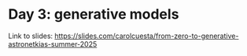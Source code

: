 # Day 3: generative models

Link to slides: https://slides.com/carolcuesta/from-zero-to-generative-astronetkias-summer-2025
